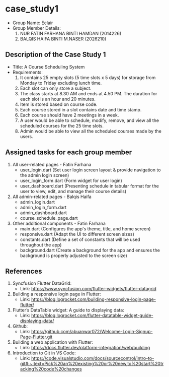 # case_study1

- Group Name: Eclair
- Group Member Details:
  1. NUR FATIN FARHANA BINTI HAMDAN (2014226)
  2. BALQIS HAIFA BINTI M.NASER (2026210)

## Description of the Case Study 1

- Title: A Course Scheduling System
- Requirements:
  1. It contains 25 empty slots (5 time slots x 5 days) for storage from Monday to Friday excluding lunch time.
  2. Each slot can only store a subject.
  3. The class starts at 8.30 AM and ends at 4.50 PM. The duration for each slot is an hour and 20 minutes.
  4. Item is stored based on course code.
  5. Each course stored in a slot contains date and time stamp.
  6. Each course should have 2 meetings in a week.
  7. A user would be able to schedule, modify, remove, and view all the scheduled courses for the 25 time slots.
  8. Admin would be able to view all the scheduled courses made by the users.

## Assigned tasks for each group member

1. All user-related pages - Fatin Farhana
    - user_login.dart (Set user login screen layout & provide navigation to the admin login screen)
    - user_login_form.dart (Form widget for user login)
    - user_dashboard.dart (Presenting schedule in tabular format for the user to view, edit, and manage their course details)
2. All admin-related pages - Balqis Haifa
    - admin_login.dart
    - admin_login_form.dart
    - admin_dashboard.dart
    - course_schedule_page.dart
3. Other additional components - Fatin Farhana
    - main.dart (Configures the app's theme, title, and home screen)
    - responsive.dart (Adapt the UI to different screen sizes)
    - constants.dart (Define a set of constants that will be used throughout the app)
    - background.dart (Create a background for the app and ensures the background is properly adjusted to the screen size)
  
## References

1. Syncfusion Flutter DataGrid:
     - Link: https://www.syncfusion.com/flutter-widgets/flutter-datagrid
2. Building a responsive login page in Flutter:
     - Link: https://blog.logrocket.com/building-responsive-login-page-flutter/
3. Flutter’s DataTable widget: A guide to displaying data:
     - Link: https://blog.logrocket.com/flutter-datatable-widget-guide-displaying-data/
4. Github:
     - Link: https://github.com/abuanwar072/Welcome-Login-Signup-Page-Flutter.git
5. Building a web application with Flutter:
     - Link: https://docs.flutter.dev/platform-integration/web/building
6. Introduction to Git in VS Code:
     - Link: https://code.visualstudio.com/docs/sourcecontrol/intro-to-git#:~:text=Pick%20an%20existing%20or%20new,to%20start%20tracking%20code%20changes
     
